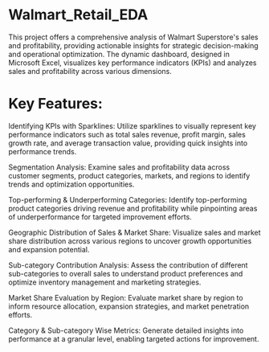 # Walmart_Retail_EDA
This project offers a comprehensive analysis of Walmart Superstore's sales and profitability, providing actionable insights for strategic decision-making and operational optimization. The dynamic dashboard, designed in Microsoft Excel, visualizes key performance indicators (KPIs) and analyzes sales and profitability across various dimensions.

# Key Features:

Identifying KPIs with Sparklines: Utilize sparklines to visually represent key performance indicators such as total sales revenue, profit margin, sales growth rate, and average transaction value, providing quick insights into performance trends.

Segmentation Analysis: Examine sales and profitability data across customer segments, product categories, markets, and regions to identify trends and optimization opportunities.

Top-performing & Underperforming Categories: Identify top-performing product categories driving revenue and profitability while pinpointing areas of underperformance for targeted improvement efforts.

Geographic Distribution of Sales & Market Share: Visualize sales and market share distribution across various regions to uncover growth opportunities and expansion potential.

Sub-category Contribution Analysis: Assess the contribution of different sub-categories to overall sales to understand product preferences and optimize inventory management and marketing strategies.

Market Share Evaluation by Region: Evaluate market share by region to inform resource allocation, expansion strategies, and market penetration efforts.

Category & Sub-category Wise Metrics: Generate detailed insights into performance at a granular level, enabling targeted actions for improvement.
